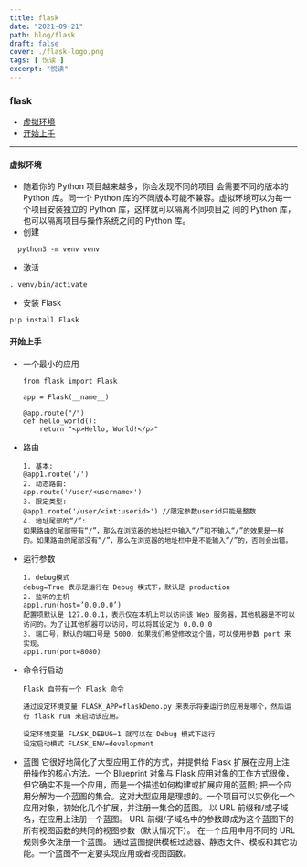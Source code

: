 ```yaml
---
title: flask
date: "2021-09-21"
path: blog/flask
draft: false
cover: ./flask-logo.png
tags: [ 悦读 ]
excerpt: "悦读"
---
```


### flask
- [虚拟环境](#虚拟环境)
- [开始上手](#开始上手)

------

#### 虚拟环境
- 随着你的 Python 项目越来越多，你会发现不同的项目 会需要不同的版本的 Python 库。同一个 Python 库的不同版本可能不兼容。虚拟环境可以为每一个项目安装独立的 Python 库，这样就可以隔离不同项目之 间的 Python 库，也可以隔离项目与操作系统之间的 Python 库。
- 创建
```
  python3 -m venv venv
```
- 激活
```
. venv/bin/activate
```
- 安装 Flask
```
pip install Flask
```


#### 开始上手
- 一个最小的应用
  ```
  from flask import Flask

  app = Flask(__name__)

  @app.route("/")
  def hello_world():
      return "<p>Hello, World!</p>"
  ```
- 路由
  ``` 
  1. 基本: 
  @app1.route('/')
  2. 动态路由: 
  app.route('/user/<username>')
  3. 限定类型:
  @app1.route('/user/<int:userid>') //限定参数userid只能是整数
  4. 地址尾部的“/”:
  如果路由的尾部带有“/”，那么在浏览器的地址栏中输入“/”和不输入“/”的效果是一样的。如果路由的尾部没有“/”，那么在浏览器的地址栏中是不能输入“/”的，否则会出错。
  ```

- 运行参数
  ```
  1. debug模式
  debug=True 表示是运行在 Debug 模式下，默认是 production 
  2. 监听的主机
  app1.run(host=’0.0.0.0’) 
  配置项默认是 127.0.0.1，表示仅在本机上可以访问该 Web 服务器，其他机器是不可以访问的。为了让其他机器可以访问，可以将其设定为 0.0.0.0
  3. 端口号，默认的端口号是 5000，如果我们希望修改这个值，可以使用参数 port 来实现。
  app1.run(port=8080)
  ```

- 命令行启动
  ```
  Flask 自带有一个 Flask 命令

  通过设定环境变量 FLASK_APP=flaskDemo.py 来表示将要运行的应用是哪个，然后运行 flask run 来启动该应用。

  设定环境变量 FLASK_DEBUG=1 就可以在 Debug 模式下运行
  设定启动模式 FLASK_ENV=development
  ```

- 蓝图
它很好地简化了大型应用工作的方式，并提供给 Flask 扩展在应用上注册操作的核心方法。一个 Blueprint 对象与 Flask 应用对象的工作方式很像，但它确实不是一个应用，而是一个描述如何构建或扩展应用的蓝图; 把一个应用分解为一个蓝图的集合。这对大型应用是理想的。一个项目可以实例化一个应用对象，初始化几个扩展，并注册一集合的蓝图。
以 URL 前缀和/或子域名，在应用上注册一个蓝图。 URL 前缀/子域名中的参数即成为这个蓝图下的所有视图函数的共同的视图参数（默认情况下）。
在一个应用中用不同的 URL 规则多次注册一个蓝图。
通过蓝图提供模板过滤器、静态文件、模板和其它功能。一个蓝图不一定要实现应用或者视图函数。
